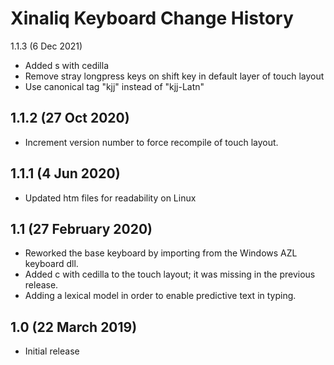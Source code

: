 Xinaliq Keyboard Change History
=======================

1.1.3 (6 Dec 2021)
* Added s with cedilla
* Remove stray longpress keys on shift key in default layer of touch layout
* Use canonical tag "kjj" instead of "kjj-Latn"

1.1.2 (27 Oct 2020)
-----------------
* Increment version number to force recompile of touch layout.

1.1.1 (4 Jun 2020)
-----------------
* Updated htm files for readability on Linux

1.1 (27 February 2020)
-----------------
* Reworked the base keyboard by importing from the Windows AZL keyboard dll.
* Added c with cedilla to the touch layout; it was missing in the previous release.
* Adding a lexical model in order to enable predictive text in typing.

1.0 (22 March 2019)
-----------------
* Initial release

